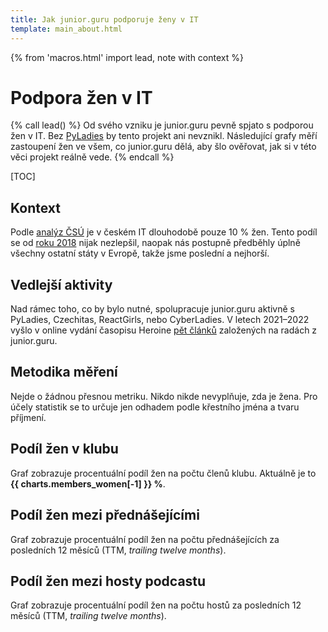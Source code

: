 ```yaml
---
title: Jak junior.guru podporuje ženy v IT
template: main_about.html
---
```


{% from 'macros.html' import lead, note with context %}

# Podpora žen v IT

{% call lead() %}
Od svého vzniku je junior.guru pevně spjato s podporou žen v IT. Bez [PyLadies](https://pyladies.cz/) by tento projekt ani nevznikl. Následující grafy měří zastoupení žen ve všem, co junior.guru dělá, aby šlo ověřovat, jak si v této věci projekt reálně vede.
{% endcall %}

[TOC]

## Kontext

Podle [analýz ČSÚ](https://csu.gov.cz/produkty/ict-specialistky-berou-o-16-tisic-mene-nez-muzi) je v českém IT dlouhodobě pouze 10 % žen. Tento podíl se od [roku 2018](https://csu.gov.cz/rychle-informace/ict-odbornici-v-ceske-republice-a-jejich-mzdy-2018) nijak nezlepšil, naopak nás postupně předběhly úplně všechny ostatní státy v Evropě, takže jsme poslední a nejhorší.

## Vedlejší aktivity

Nad rámec toho, co by bylo nutné, spolupracuje junior.guru aktivně s PyLadies, Czechitas, ReactGirls, nebo CyberLadies. V letech 2021–2022 vyšlo v online vydání časopisu Heroine [pět článků](https://www.heroine.cz/clanky/autor/70000223-honza-javorek) založených na radách z junior.guru.

## Metodika měření

Nejde o žádnou přesnou metriku. Nikdo nikde nevyplňuje, zda je žena. Pro účely statistik se to určuje jen odhadem podle křestního jména a tvaru příjmení.

## Podíl žen v klubu

Graf zobrazuje procentuální podíl žen na počtu členů klubu. Aktuálně je to **{{ charts.members_women[-1] }} %**.

<div class="chart-scroll"><div class="chart-container"><canvas
    class="chart" width="400" height="230"
    data-chart-type="line"
    data-chart="{{ {
        'labels': charts.members_women_labels,
        'datasets': [
            {
                'label': '% žen v klubu',
                'data': charts.members_women,
                'borderColor': '#dc3545',
                'borderWidth': 2,
            },
        ]
    }|tojson|forceescape }}"
    data-chart-options="{{ {
        'interaction': {'mode': 'index'},
        'scales': {'y': {'min': 0, 'suggestedMax': 50}},
        'plugins': {'annotation': charts.members_women_annotations},
    }|tojson|forceescape }}"
    data-chart-milestones-offset-ptc="0"></canvas></div></div>

## Podíl žen mezi přednášejícími

Graf zobrazuje procentuální podíl žen na počtu přednášejících za posledních 12 měsíců (TTM, _trailing twelve months_).

<div class="chart-scroll"><div class="chart-container"><canvas
    class="chart" width="400" height="230"
    data-chart-type="line"
    data-chart="{{ {
        'labels': charts.events_women_labels,
        'datasets': [
            {
                'label': '% přednášejících žen TTM',
                'data': charts.events_women,
                'borderColor': '#dc3545',
                'borderWidth': 2,
            },
        ]
    }|tojson|forceescape }}"
    data-chart-options="{{ {
        'interaction': {'mode': 'index'},
        'scales': {'y': {'min': 0, 'suggestedMax': 50}},
    }|tojson|forceescape }}"></canvas></div></div>

## Podíl žen mezi hosty podcastu

Graf zobrazuje procentuální podíl žen na počtu hostů za posledních 12 měsíců (TTM, _trailing twelve months_).

<div class="chart-scroll"><div class="chart-container"><canvas
    class="chart" width="400" height="230"
    data-chart-type="line"
    data-chart="{{ {
        'labels': charts.podcast_women_labels,
        'datasets': [
            {
                'label': '% žen v podcastu TTM',
                'data': charts.podcast_women,
                'borderColor': '#dc3545',
                'borderWidth': 2,
            },
        ]
    }|tojson|forceescape }}"
    data-chart-options="{{ {
        'interaction': {'mode': 'index'},
        'scales': {'y': {'min': 0, 'suggestedMax': 50}},
    }|tojson|forceescape }}"></canvas></div></div>

